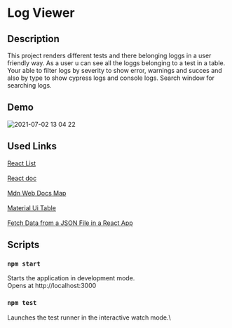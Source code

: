# Log Viewer

## Description

This project renders different tests and there belonging loggs in a user friendly way.
As a user u can see all the loggs belonging to a test in a table.
Your able to filter logs by severity to show error, warnings and succes and also by type to show cypress logs and console logs.
Search window for searching logs.

## Demo

![2021-07-02 13 04 22](https://user-images.githubusercontent.com/54401398/124265533-190e0c00-db36-11eb-9713-28ad4c70cbe0.gif)

## Used Links

[React List](https://www.npmjs.com/package/react-list)\
\
[React doc](https://reactjs.org/docs/components-and-props.html)\
\
[Mdn Web Docs Map](https://developer.mozilla.org/en-US/docs/Web/JavaScript/Reference/Global_Objects/Map)\
\
[Material Ui Table](https://material-ui.com/components/tables/)\
\
[Fetch Data from a JSON File in a React App](https://www.pluralsight.com/guides/fetch-data-from-a-json-file-in-a-react-app)

## Scripts

### `npm start`

Starts the application in development mode.\
Opens at http://localhost:3000

### `npm test`

Launches the test runner in the interactive watch mode.\
